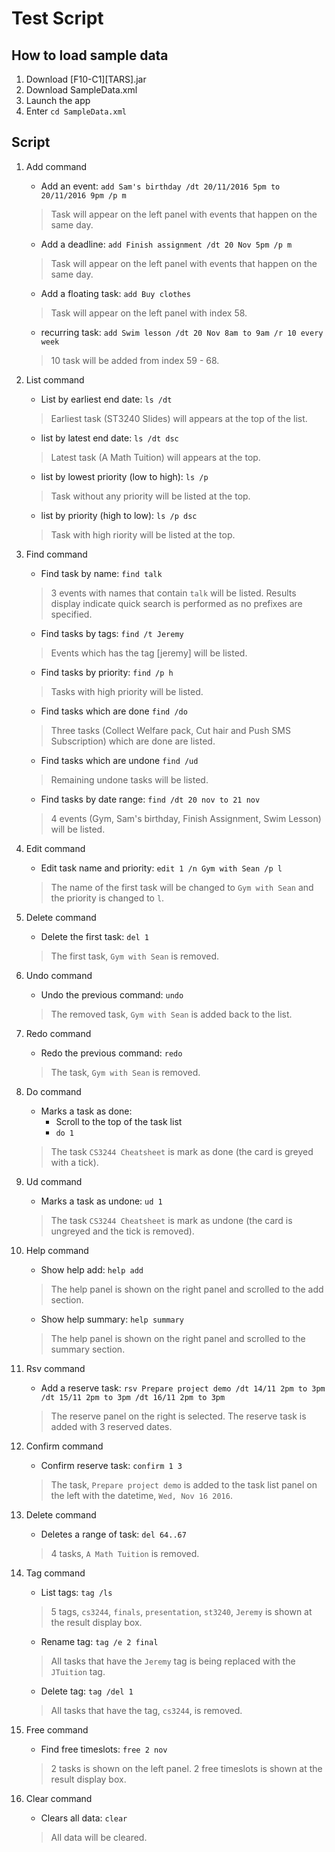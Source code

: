 # Test Script

## How to load sample data

1. Download [F10-C1][TARS].jar
2. Download SampleData.xml
3. Launch the app
4. Enter `cd SampleData.xml`

## Script

1. Add command  
   - Add an event: `add Sam's birthday /dt 20/11/2016 5pm to 20/11/2016 9pm /p m`  
   > Task will appear on the left panel with events that happen on the same day.
   - Add a deadline: `add Finish assignment /dt 20 Nov 5pm /p m`
   > Task will appear on the left panel with events that happen on the same day.
   - Add a floating task: `add Buy clothes`
   > Task will appear on the left panel with index 58.
   - recurring task: `add Swim lesson /dt 20 Nov 8am to 9am /r 10 every week`
   > 10 task will be added from index 59 - 68.

2. List command
   - List by earliest end date: `ls /dt`
   > Earliest task (ST3240 Slides) will appears at the top of the list.
   - list by latest end date: `ls /dt dsc`
   > Latest task (A Math Tuition) will appears at the top.
   - list by lowest priority (low to high): `ls /p`  
   > Task without any priority will be listed at the top. 
   - list by priority (high to low): `ls /p dsc`
   > Task with high riority will be listed at the top.

3. Find command  
   - Find task by name: `find talk`  
   >  3 events with names that contain `talk` will be listed.
   >  Results display indicate quick search is performed as no prefixes are specified.
   - Find tasks by tags: `find /t Jeremy`  
   > Events which has the tag [jeremy] will be listed.
   - Find tasks by priority: `find /p h`  
   > Tasks with high priority will be listed.
   - Find tasks which are done `find /do`  
   > Three tasks (Collect Welfare pack, Cut hair and Push SMS Subscription) which are done are listed.
   - Find tasks which are undone `find /ud`  
   > Remaining undone tasks will be listed.
   - Find tasks by date range: `find /dt 20 nov to 21 nov`  
   > 4 events (Gym, Sam's birthday, Finish Assignment, Swim Lesson) will be listed.

4. Edit command  
   - Edit task name and priority: `edit 1 /n Gym with Sean /p l`
   > The name of the first task will be changed to `Gym with Sean` and the priority is changed to `l`.

5. Delete command
   - Delete the first task: `del 1`
   > The first task, `Gym with Sean` is removed.

6. Undo command
   - Undo the previous command: `undo`
   > The removed task, `Gym with Sean` is added back to the list.

7. Redo command
   - Redo the previous command: `redo`
   > The task, `Gym with Sean` is removed.

8. Do command
   - Marks a task as done:
     - Scroll to the top of the task list
     - `do 1`
   > The task `CS3244 Cheatsheet` is mark as done (the card is greyed with a tick).

9. Ud command
   - Marks a task as undone: `ud 1`
   > The task `CS3244 Cheatsheet` is mark as undone (the card is ungreyed and the tick is removed).

10. Help command 
    - Show help add: `help add`  
    > The help panel is shown on the right panel and scrolled to the add section.
    
    - Show help summary: `help summary`
    > The help panel is shown on the right panel and scrolled to the summary section.

11. Rsv command
    - Add a reserve task: `rsv Prepare project demo /dt 14/11 2pm to 3pm /dt 15/11 2pm to 3pm /dt 16/11 2pm to 3pm`
    > The reserve panel on the right is selected. The reserve task is added with 3 reserved dates.

12. Confirm command
    - Confirm reserve task: `confirm 1 3`
    > The task, `Prepare project demo` is added to the task list panel on the left with the datetime, `Wed, Nov 16 2016`.

13. Delete command
    - Deletes a range of task: `del 64..67`
    > 4 tasks, `A Math Tuition` is removed.

14. Tag command
    - List tags: `tag /ls`
    > 5 tags, `cs3244`, `finals`, `presentation`, `st3240`, `Jeremy` is shown at the result display box.
    
    - Rename tag: `tag /e 2 final`
    > All tasks that have the `Jeremy` tag is being replaced with the `JTuition` tag.
    
    - Delete tag: `tag /del 1`
    > All tasks that have the tag, `cs3244`, is removed.

15. Free command
    - Find free timeslots: `free 2 nov`
    > 2 tasks is shown on the left panel. 2 free timeslots is shown at the result display box.

16. Clear command
    - Clears all data: `clear`
    > All data will be cleared.